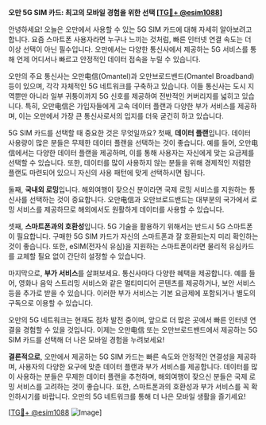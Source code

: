**오만 5G SIM 카드: 최고의 모바일 경험을 위한 선택 [[TG💪+ @esim1088](https://t.me/s/esim1088)]**

안녕하세요! 오늘은 오만에서 사용할 수 있는 5G SIM 카드에 대해 자세히 알아보려고 합니다. 요즘 스마트폰 사용자라면 누구나 느끼는 것처럼, 빠른 인터넷 연결 속도는 더 이상 선택이 아닌 필수입니다. 오만에서는 다양한 통신사에서 제공하는 5G 서비스를 통해 언제 어디서나 빠르고 안정적인 데이터 접속을 누릴 수 있습니다.

오만의 주요 통신사는 오만电信(Omantel)과 오만브로드밴드(Omantel Broadband) 등이 있으며, 각각 자체적인 5G 네트워크를 구축하고 있습니다. 이들 통신사는 도시 지역뿐만 아니라 일부 귀퉁이까지 5G 신호를 제공하여 전반적인 커버리지를 넓히고 있습니다. 특히, 오만电信은 가입자들에게 고속 데이터 플랜과 다양한 부가 서비스를 제공하며, 이는 오만에서 가장 큰 통신사로서의 입지를 더욱 굳건히 하고 있습니다.

5G SIM 카드를 선택할 때 중요한 것은 무엇일까요? 첫째, **데이터 플랜**입니다. 데이터 사용량이 많은 분들은 무제한 데이터 플랜을 선택하는 것이 좋습니다. 예를 들어, 오만电信에서는 다양한 데이터 플랜을 제공하며, 이를 통해 사용자는 자신에게 맞는 요금제를 선택할 수 있습니다. 또한, 데이터를 많이 사용하지 않는 분들을 위해 경제적인 저렴한 플랜도 마련되어 있으니 자신의 사용 패턴에 맞게 선택하시면 됩니다.

둘째, **국내외 로밍**입니다. 해외여행이 잦으신 분이라면 국제 로밍 서비스를 지원하는 통신사를 선택하는 것이 중요합니다. 오만电信과 오만브로드밴드는 대부분의 국가에서 로밍 서비스를 제공하므로 해외에서도 원활하게 데이터를 사용할 수 있습니다.

셋째, **스마트폰과의 호환성**입니다. 5G 기술을 활용하기 위해서는 반드시 5G 스마트폰이 필요합니다. 구매한 5G SIM 카드가 자신의 스마트폰과 잘 호환되는지 미리 확인하는 것이 좋습니다. 또한, eSIM(전자식 유심)을 지원하는 스마트폰이라면 물리적 유심카드를 교체할 필요 없이 간단히 설정할 수 있습니다.

마지막으로, **부가 서비스**를 살펴보세요. 통신사마다 다양한 혜택을 제공합니다. 예를 들어, 영화나 음악 스트리밍 서비스와 같은 멀티미디어 콘텐츠를 제공하거나, 보안 서비스 등을 추가로 받을 수 있습니다. 이러한 부가 서비스는 기본 요금제에 포함되거나 별도의 구독으로 이용할 수 있습니다.

오만의 5G 네트워크는 현재도 점차 발전 중이며, 앞으로 더 많은 곳에서 빠른 인터넷 연결을 경험할 수 있을 것입니다. 이제는 오만电信 또는 오만브로드밴드에서 제공하는 5G SIM 카드를 선택해 더 나은 모바일 경험을 누려보세요!

**결론적으로**, 오만에서 제공하는 5G SIM 카드는 빠른 속도와 안정적인 연결성을 제공하며, 사용자의 다양한 요구에 맞춘 데이터 플랜과 부가 서비스를 제공합니다. 데이터를 많이 사용하는 분들은 무제한 데이터 플랜을 추천하며, 해외여행이 잦으신 분들은 국제 로밍 서비스를 고려하는 것이 좋습니다. 또한, 스마트폰과의 호환성과 부가 서비스를 꼭 확인하시기를 바랍니다. 오만의 5G 네트워크를 통해 더 나은 모바일 생활을 즐기세요!

[[TG💪+ @esim1088](https://t.me/s/esim1088) ![Image](https://i.postimg.cc/Y0z9fWf4/image.png)]